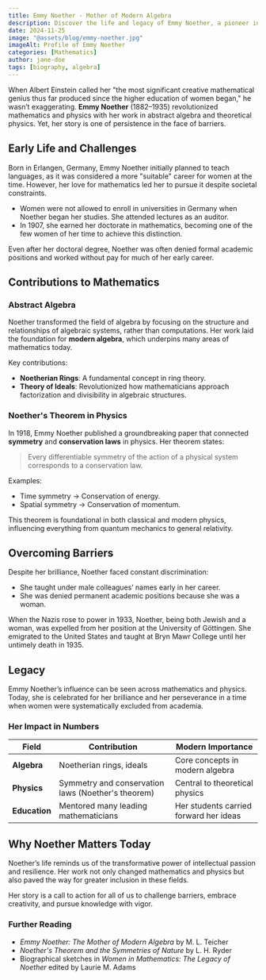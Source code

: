 ```yaml
---
title: Emmy Noether - Mother of Modern Algebra
description: Discover the life and legacy of Emmy Noether, a pioneer in abstract algebra and theoretical physics.
date: 2024-11-25
image: "@assets/blog/emmy-noether.jpg"
imageAlt: Profile of Emmy Noether
categories: [Mathematics]
author: jane-doe
tags: [biography, algebra]
---
```


When Albert Einstein called her "the most significant creative mathematical genius thus far produced since the higher education of women began," he wasn’t exaggerating. **Emmy Noether** (1882–1935) revolutionized mathematics and physics with her work in abstract algebra and theoretical physics. Yet, her story is one of persistence in the face of barriers.

## Early Life and Challenges

Born in Erlangen, Germany, Emmy Noether initially planned to teach languages, as it was considered a more "suitable" career for women at the time. However, her love for mathematics led her to pursue it despite societal constraints.

- Women were not allowed to enroll in universities in Germany when Noether began her studies. She attended lectures as an auditor.
- In 1907, she earned her doctorate in mathematics, becoming one of the few women of her time to achieve this distinction.

Even after her doctoral degree, Noether was often denied formal academic positions and worked without pay for much of her early career.

## Contributions to Mathematics

### Abstract Algebra

Noether transformed the field of algebra by focusing on the structure and relationships of algebraic systems, rather than computations. Her work laid the foundation for **modern algebra**, which underpins many areas of mathematics today.

Key contributions:

- **Noetherian Rings**: A fundamental concept in ring theory.
- **Theory of Ideals**: Revolutionized how mathematicians approach factorization and divisibility in algebraic structures.

### Noether's Theorem in Physics

In 1918, Emmy Noether published a groundbreaking paper that connected **symmetry** and **conservation laws** in physics. Her theorem states:

> Every differentiable symmetry of the action of a physical system corresponds to a conservation law.

Examples:

- Time symmetry → Conservation of energy.
- Spatial symmetry → Conservation of momentum.

This theorem is foundational in both classical and modern physics, influencing everything from quantum mechanics to general relativity.

## Overcoming Barriers

Despite her brilliance, Noether faced constant discrimination:

- She taught under male colleagues’ names early in her career.
- She was denied permanent academic positions because she was a woman.

When the Nazis rose to power in 1933, Noether, being both Jewish and a woman, was expelled from her position at the University of Göttingen. She emigrated to the United States and taught at Bryn Mawr College until her untimely death in 1935.

## Legacy

Emmy Noether’s influence can be seen across mathematics and physics. Today, she is celebrated for her brilliance and her perseverance in a time when women were systematically excluded from academia.

### Her Impact in Numbers

| Field                | Contribution                                   | Modern Importance                          |
|----------------------|-----------------------------------------------|--------------------------------------------|
| **Algebra**          | Noetherian rings, ideals                      | Core concepts in modern algebra             |
| **Physics**          | Symmetry and conservation laws (Noether's theorem) | Central to theoretical physics              |
| **Education**        | Mentored many leading mathematicians           | Her students carried forward her ideas      |

## Why Noether Matters Today

Noether’s life reminds us of the transformative power of intellectual passion and resilience. Her work not only changed mathematics and physics but also paved the way for greater inclusion in these fields.

Her story is a call to action for all of us to challenge barriers, embrace creativity, and pursue knowledge with vigor.

### Further Reading

- *Emmy Noether: The Mother of Modern Algebra* by M. L. Teicher
- *Noether's Theorem and the Symmetries of Nature* by L. H. Ryder
- Biographical sketches in *Women in Mathematics: The Legacy of Noether* edited by Laurie M. Adams
